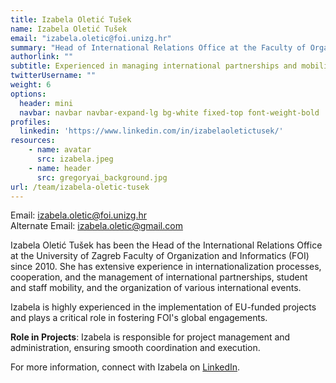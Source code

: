 ```yaml
---
title: Izabela Oletić Tušek
name: Izabela Oletić Tušek
email: "izabela.oletic@foi.unizg.hr"
summary: "Head of International Relations Office at the Faculty of Organization and Informatics (FOI) with expertise in internationalization and EU project management."
authorlink: ""
subtitle: Experienced in managing international partnerships and mobility programs
twitterUsername: ""
weight: 6
options:
  header: mini
  navbar: navbar navbar-expand-lg bg-white fixed-top font-weight-bold
profiles:
  linkedin: 'https://www.linkedin.com/in/izabelaoletictusek/'
resources:
    - name: avatar
      src: izabela.jpeg
    - name: header
      src: gregoryai_background.jpg
url: /team/izabela-oletic-tusek
---
```

Email: <izabela.oletic@foi.unizg.hr>  
Alternate Email: <izabela.oletic@gmail.com>

Izabela Oletić Tušek has been the Head of the International Relations Office at the University of Zagreb Faculty of Organization and Informatics (FOI) since 2010. She has extensive experience in internationalization processes, cooperation, and the management of international partnerships, student and staff mobility, and the organization of various international events. 

Izabela is highly experienced in the implementation of EU-funded projects and plays a critical role in fostering FOI's global engagements.

**Role in Projects**:
Izabela is responsible for project management and administration, ensuring smooth coordination and execution.

For more information, connect with Izabela on [LinkedIn](https://www.linkedin.com/in/izabelaoletictusek/).
